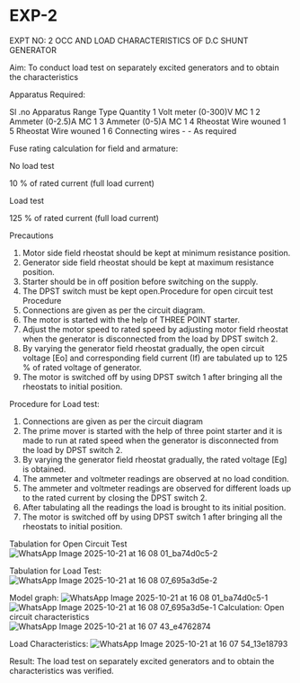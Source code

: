 # EXP-2
EXPT NO: 2 OCC AND LOAD CHARACTERISTICS OF D.C SHUNT GENERATOR

Aim:
To conduct load test on separately excited generators and to obtain the characteristics

Apparatus Required:

Sl .no	Apparatus	Range	Type	Quantity
1	Volt meter	(0-300)V	MC	1
2	Ammeter	(0-2.5)A	MC	1
3	Ammeter	(0-5)A	MC	1
4	Rheostat		Wire wouned	1
5	Rheostat		Wire wouned	1
6	Connecting wires	-	-	As required

Fuse rating calculation for field and armature:

No load test

10 % of rated current (full load current)

Load test

125 % of rated current (full load current)

Precautions

1.   Motor side field rheostat should be kept at minimum resistance position.
2.   Generator side field rheostat should be kept at maximum resistance position.
3.   Starter should be in off position before switching on the supply.
4.   The DPST switch must be kept open.Procedure for open circuit test
Procedure
1.   Connections are given as per the circuit diagram.
2.   The motor is started with the help of THREE POINT starter.
3.   Adjust the motor speed to rated speed by adjusting motor field rheostat when the generator is disconnected from the load by DPST switch 2.
4.   By  varying  the  generator  field  rheostat  gradually,  the  open  circuit  voltage  [Eo]  and corresponding field current (If) are tabulated up to 125 % of rated voltage of generator.
5.   The motor is switched off by using DPST switch 1 after bringing all the rheostats to initial position.

Procedure for Load test:

1.   Connections are given as per the circuit diagram
2.   The prime mover is started with the help of three point starter and it is made to run at rated speed when the generator is disconnected from the load by DPST switch 2.
3.   By varying the generator field rheostat gradually, the rated voltage [Eg] is obtained.
4.   The ammeter and voltmeter readings are observed at no load condition.
5.   The ammeter and voltmeter readings are observed for different loads up to the rated current by closing the DPST switch 2.
6.   After tabulating all the readings the load is brought to its initial position.
7.   The motor is switched off by using DPST switch 1 after bringing all the rheostats to initial position.

Tabulation for Open Circuit Test
![WhatsApp Image 2025-10-21 at 16 08 01_ba74d0c5-2](https://github.com/user-attachments/assets/bc8c9381-bd1c-451f-8723-627d1ae48b17)

Tabulation for Load Test:
![WhatsApp Image 2025-10-21 at 16 08 07_695a3d5e-2](https://github.com/user-attachments/assets/6bcc40c2-6d89-4a94-8edd-c3e9463f6a85)

Model graph:
![WhatsApp Image 2025-10-21 at 16 08 01_ba74d0c5-1](https://github.com/user-attachments/assets/99a44e06-fe18-484d-ab7c-bf16ad08abf1)
![WhatsApp Image 2025-10-21 at 16 08 07_695a3d5e-1](https://github.com/user-attachments/assets/2ab173cb-f436-45c8-bbea-e5c5c1b8bbe8)
Calculation: 
Open circuit characteristics
![WhatsApp Image 2025-10-21 at 16 07 43_e4762874](https://github.com/user-attachments/assets/35ecf6aa-97dd-4bf9-a0aa-71be80be207e)

Load Characteristics:
![WhatsApp Image 2025-10-21 at 16 07 54_13e18793](https://github.com/user-attachments/assets/bc3d7250-7a81-4e56-a3c5-588d16631725)

Result:
The load test on separately excited generators and to obtain the characteristics was verified.
